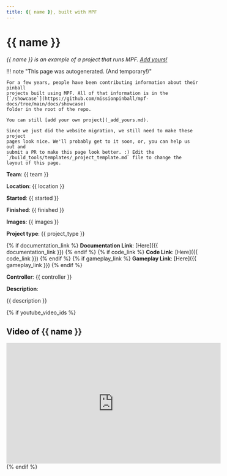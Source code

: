 ```yaml
---
title: {{ name }}, built with MPF
---
```


<!-- This file is used as the template for all the individual project pages. -->

# {{ name }}

*{{ name }} is an example of a project that runs MPF. [Add yours!](_add_yours.md)*

!!! note "This page was autogenerated. (And temporary!)"

    For a few years, people have been contributing information about their pinball
    projects built using MPF. All of that information is in the
    [`/showcase`](https://github.com/missionpinball/mpf-docs/tree/main/docs/showcase)
    folder in the root of the repo.

    You can still [add your own project](_add_yours.md).

    Since we just did the website migration, we still need to make these project
    pages look nice. We'll probably get to it soon, or, you can help us out and
    submit a PR to make this page look better. :) Edit the
    `/build_tools/templates/_project_template.md` file to change the layout of this page.

**Team**: {{ team }}

**Location**: {{ location }}

**Started**: {{ started }}

**Finished**: {{ finished }}

**Images**: {{ images }}

**Project type**: {{ project_type }}

{% if documentation_link %}
**Documentation Link**: [Here]({{ documentation_link }})
{% endif %}
{% if code_link %}
**Code Link**: [Here]({{ code_link }})
{% endif %}
{% if gameplay_link %}
**Gameplay Link**: [Here]({{ gameplay_link }})
{% endif %}

**Controller**: {{ controller }}

**Description**:

{{ description }}

{% if youtube_video_ids %}

## Video of {{ name }}

<div class="video-wrapper">
<iframe width="560" height="315" src="https://www.youtube.com/embed/{{ youtube_video_ids }}" title="YouTube video player" frameborder="0" allow="accelerometer; autoplay; clipboard-write; encrypted-media; gyroscope; picture-in-picture" allowfullscreen></iframe>
</div>
{% endif %}

<!-- Note, do not edit this file directly, as it will be overwritten when the list is regenerated.

To edit information about a project, edit the project's YAML file in the `/showcase` folder. (Off the
root of the repo, not this folder which is `/www/showcase`.)

To edit the look and feel or layout of this page, edit the `_project_template.md` file in the `/www/showcase` folder. -->